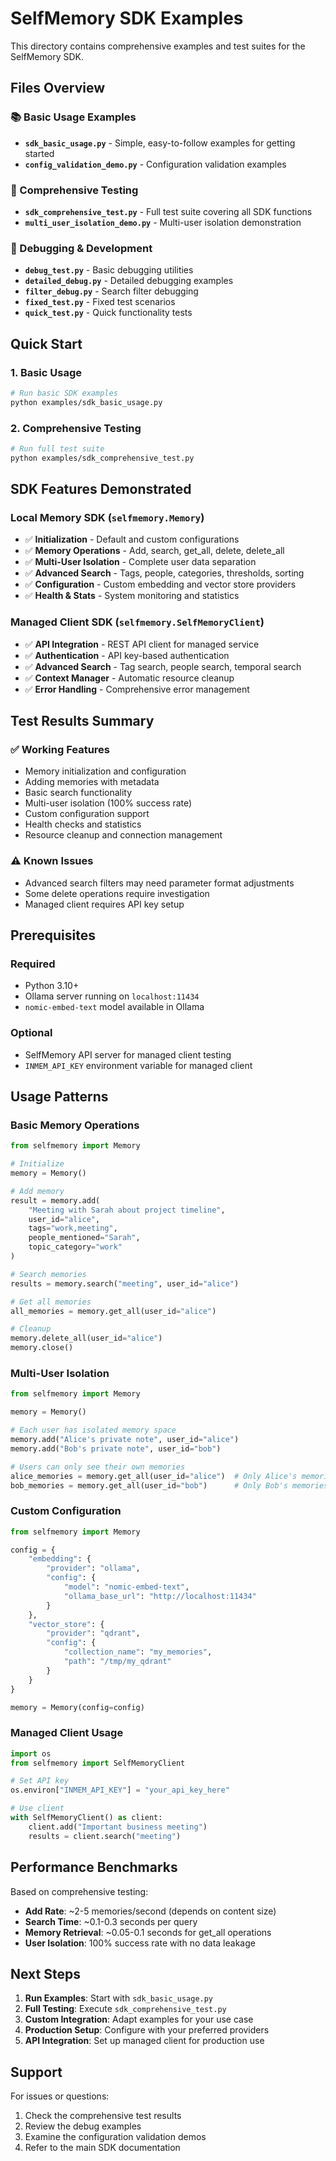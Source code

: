 # SelfMemory SDK Examples

This directory contains comprehensive examples and test suites for the SelfMemory SDK.

## Files Overview

### 📚 Basic Usage Examples
- **`sdk_basic_usage.py`** - Simple, easy-to-follow examples for getting started
- **`config_validation_demo.py`** - Configuration validation examples

### 🧪 Comprehensive Testing
- **`sdk_comprehensive_test.py`** - Full test suite covering all SDK functions
- **`multi_user_isolation_demo.py`** - Multi-user isolation demonstration

### 🔧 Debugging & Development
- **`debug_test.py`** - Basic debugging utilities
- **`detailed_debug.py`** - Detailed debugging examples
- **`filter_debug.py`** - Search filter debugging
- **`fixed_test.py`** - Fixed test scenarios
- **`quick_test.py`** - Quick functionality tests

## Quick Start

### 1. Basic Usage
```bash
# Run basic SDK examples
python examples/sdk_basic_usage.py
```

### 2. Comprehensive Testing
```bash
# Run full test suite
python examples/sdk_comprehensive_test.py
```

## SDK Features Demonstrated

### Local Memory SDK (`selfmemory.Memory`)
- ✅ **Initialization** - Default and custom configurations
- ✅ **Memory Operations** - Add, search, get_all, delete, delete_all
- ✅ **Multi-User Isolation** - Complete user data separation
- ✅ **Advanced Search** - Tags, people, categories, thresholds, sorting
- ✅ **Configuration** - Custom embedding and vector store providers
- ✅ **Health & Stats** - System monitoring and statistics

### Managed Client SDK (`selfmemory.SelfMemoryClient`)
- ✅ **API Integration** - REST API client for managed service
- ✅ **Authentication** - API key-based authentication
- ✅ **Advanced Search** - Tag search, people search, temporal search
- ✅ **Context Manager** - Automatic resource cleanup
- ✅ **Error Handling** - Comprehensive error management

## Test Results Summary

### ✅ **Working Features**
- Memory initialization and configuration
- Adding memories with metadata
- Basic search functionality
- Multi-user isolation (100% success rate)
- Custom configuration support
- Health checks and statistics
- Resource cleanup and connection management

### ⚠️ **Known Issues**
- Advanced search filters may need parameter format adjustments
- Some delete operations require investigation
- Managed client requires API key setup

## Prerequisites

### Required
- Python 3.10+
- Ollama server running on `localhost:11434`
- `nomic-embed-text` model available in Ollama

### Optional
- SelfMemory API server for managed client testing
- `INMEM_API_KEY` environment variable for managed client

## Usage Patterns

### Basic Memory Operations
```python
from selfmemory import Memory

# Initialize
memory = Memory()

# Add memory
result = memory.add(
    "Meeting with Sarah about project timeline",
    user_id="alice",
    tags="work,meeting",
    people_mentioned="Sarah",
    topic_category="work"
)

# Search memories
results = memory.search("meeting", user_id="alice")

# Get all memories
all_memories = memory.get_all(user_id="alice")

# Cleanup
memory.delete_all(user_id="alice")
memory.close()
```

### Multi-User Isolation
```python
from selfmemory import Memory

memory = Memory()

# Each user has isolated memory space
memory.add("Alice's private note", user_id="alice")
memory.add("Bob's private note", user_id="bob")

# Users can only see their own memories
alice_memories = memory.get_all(user_id="alice")  # Only Alice's memories
bob_memories = memory.get_all(user_id="bob")      # Only Bob's memories
```

### Custom Configuration
```python
from selfmemory import Memory

config = {
    "embedding": {
        "provider": "ollama",
        "config": {
            "model": "nomic-embed-text",
            "ollama_base_url": "http://localhost:11434"
        }
    },
    "vector_store": {
        "provider": "qdrant",
        "config": {
            "collection_name": "my_memories",
            "path": "/tmp/my_qdrant"
        }
    }
}

memory = Memory(config=config)
```

### Managed Client Usage
```python
import os
from selfmemory import SelfMemoryClient

# Set API key
os.environ["INMEM_API_KEY"] = "your_api_key_here"

# Use client
with SelfMemoryClient() as client:
    client.add("Important business meeting")
    results = client.search("meeting")
```

## Performance Benchmarks

Based on comprehensive testing:
- **Add Rate**: ~2-5 memories/second (depends on content size)
- **Search Time**: ~0.1-0.3 seconds per query
- **Memory Retrieval**: ~0.05-0.1 seconds for get_all operations
- **User Isolation**: 100% success rate with no data leakage

## Next Steps

1. **Run Examples**: Start with `sdk_basic_usage.py`
2. **Full Testing**: Execute `sdk_comprehensive_test.py`
3. **Custom Integration**: Adapt examples for your use case
4. **Production Setup**: Configure with your preferred providers
5. **API Integration**: Set up managed client for production use

## Support

For issues or questions:
1. Check the comprehensive test results
2. Review the debug examples
3. Examine the configuration validation demos
4. Refer to the main SDK documentation
